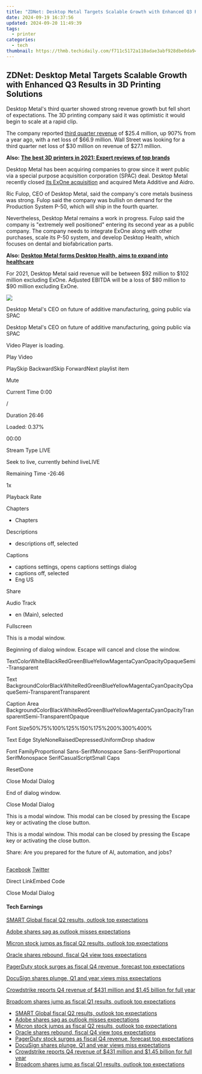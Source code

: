 ```yaml
---
title: "ZDNet: Desktop Metal Targets Scalable Growth with Enhanced Q3 Results in 3D Printing Solutions"
date: 2024-09-19 16:37:56
updated: 2024-09-20 11:49:39
tags:
  - printer
categories:
  - tech
thumbnail: https://thmb.techidaily.com/f711c5172a110adae3abf928dbe0da94bf3039e13fcceef86f8416f4ac0c1cb4.jpg
---
```


## ZDNet: Desktop Metal Targets Scalable Growth with Enhanced Q3 Results in 3D Printing Solutions

Desktop Metal's third quarter showed strong revenue growth but fell short of expectations. The 3D printing company said it was optimistic it would begin to scale at a rapid clip.

The company reported [third quarter revenue](https://www.businesswire.com/news/home/20211115006239/en/Desktop-Metal-Announces-Third-Quarter-2021-Financial-Results) of $25.4 million, up 907% from a year ago, with a net loss of $66.9 million. Wall Street was looking for a third quarter net loss of $30 million on revenue of $27.1 million.

**Also:** [**The best 3D printers in 2021: Expert reviews of top brands**](https://www.zdnet.com/article/best-3d-printer/)

Desktop Metal has been acquiring companies to grow since it went public via a special purpose acquisition corporation (SPAC) deal. Desktop Metal recently closed [its ExOne acquisition](https://www.zdnet.com/article/desktop-metal-acquires-exone-in-575-million-deal/) and acquired Meta Additive and Aidro. 

Ric Fulop, CEO of Desktop Metal, said the company's core metals business was strong. Fulop said the company was bullish on demand for the Production System P-50, which will ship in the fourth quarter. 

Nevertheless, Desktop Metal remains a work in progress. Fulop said the company is "extremely well positioned" entering its second year as a public company. The company needs to integrate ExOne along with other purchases, scale its P-50 system, and develop Desktop Health, which focuses on dental and biofabrication parts.

**Also:** [**Desktop Metal forms Desktop Health, aims to expand into healthcare**](https://www.zdnet.com/article/desktop-metal-forms-desktop-health-aims-to-expand-into-healthcare/)

For 2021, Desktop Metal said revenue will be between $92 million to $102 million excluding ExOne. Adjusted EBITDA will be a loss of $80 million to $90 million excluding ExOne.

![](https://www.zdnet.com/a/img/resize/ea2fca5988e91a7e3d56eab8198a6a3f99dbc9af/2021/02/08/d4469e09-b507-46ba-a44c-7766bc91af67/thumb.jpg?auto=webp&fit=cover&height=482&width=856)

Desktop Metal's CEO on future of additive manufacturing, going public via SPAC

Desktop Metal's CEO on future of additive manufacturing, going public via SPAC

Video Player is loading.

Play Video

PlaySkip BackwardSkip ForwardNext playlist item

Mute

Current Time 0:00

/

Duration 26:46

Loaded: 0.37%

00:00

Stream Type LIVE

Seek to live, currently behind liveLIVE

Remaining Time \-26:46

1x

Playback Rate

Chapters

* Chapters

Descriptions

* descriptions off, selected

Captions

* captions settings, opens captions settings dialog
* captions off, selected
* Eng US

Share

Audio Track

* en (Main), selected

Fullscreen

This is a modal window.

Beginning of dialog window. Escape will cancel and close the window.

TextColorWhiteBlackRedGreenBlueYellowMagentaCyanOpacityOpaqueSemi-Transparent

Text BackgroundColorBlackWhiteRedGreenBlueYellowMagentaCyanOpacityOpaqueSemi-TransparentTransparent

Caption Area BackgroundColorBlackWhiteRedGreenBlueYellowMagentaCyanOpacityTransparentSemi-TransparentOpaque

Font Size50%75%100%125%150%175%200%300%400%

Text Edge StyleNoneRaisedDepressedUniformDrop shadow

Font FamilyProportional Sans-SerifMonospace Sans-SerifProportional SerifMonospace SerifCasualScriptSmall Caps

ResetDone

Close Modal Dialog

End of dialog window.

Close Modal Dialog

This is a modal window. This modal can be closed by pressing the Escape key or activating the close button.

This is a modal window. This modal can be closed by pressing the Escape key or activating the close button.

Share: Are you prepared for the future of AI, automation, and jobs?

## 

[Facebook](https://www.facebook.com/sharer/sharer.php?u=https%3A%2F%2Fwww.zdnet.com%2Fvideo%2Fdesktop-metals-ceo-on-future-of-additive-manufacturing-going-public-via-spac%2F&title=Are%20you%20prepared%20for%20the%20future%20of%20AI%2C%20automation%2C%20and%20jobs%3F "Facebook") [Twitter](https://twitter.com/intent/tweet?original%5Freferer=https%3A%2F%2Fabout.twitter.com%2Fresources%2Fbuttons&text=Are%20you%20prepared%20for%20the%20future%20of%20AI%2C%20automation%2C%20and%20jobs%3F&tw%5Fp=tweetbutton&url=https%3A%2F%2Fwww.zdnet.com%2Fvideo%2Fdesktop-metals-ceo-on-future-of-additive-manufacturing-going-public-via-spac%2F "Twitter") 

Direct LinkEmbed Code

Close Modal Dialog

#### Tech Earnings

[SMART Global fiscal Q2 results, outlook top expectations](https://www.zdnet.com/article/smart-global-fiscal-q2-results-outlook-top-expectations/ "SMART Global fiscal Q2 results, outlook top expectations")

[Adobe shares sag as outlook misses expectations](https://www.zdnet.com/article/adobe-shares-sag-as-outlook-misses-expectations-on-halt-of-sales-to-russia/ "Adobe shares sag as outlook misses expectations")

[Micron stock jumps as fiscal Q2 results, outlook top expectations](https://www.zdnet.com/article/micron-stock-jumps-as-fyq2-results-outlook-top-expectations/ "Micron stock jumps as fiscal Q2 results, outlook top expectations")

[Oracle shares rebound, fiscal Q4 view tops expectations](https://www.zdnet.com/article/oracle-shares-drop-as-fiscal-q3-revenue-beats-but-profit-misses-on-equity-investments/ "Oracle shares rebound, fiscal Q4 view tops expectations")

[PagerDuty stock surges as fiscal Q4 revenue, forecast top expectations](https://www.zdnet.com/article/pagerduty-stock-surges-as-fiscal-q4-revenue-forecast-top-expectations/ "PagerDuty stock surges as fiscal Q4 revenue, forecast top expectations")

[DocuSign shares plunge, Q1 and year views miss expectations](https://www.zdnet.com/article/docusign-shares-plunge-fiscal-q4-revenue-beats-q1-revenue-view-misses-expectations/ "DocuSign shares plunge, Q1 and year views miss expectations")

[Crowdstrike reports Q4 revenue of $431 million and $1.45 billion for full year](https://www.zdnet.com/article/crowdstrike-reports-q4-revenue-of-431-million-and-1-45-billion-for-full-year/ "Crowdstrike reports Q4 revenue of $431 million and $1.45 billion for full year")

[Broadcom shares jump as fiscal Q1 results, outlook top expectations](https://www.zdnet.com/article/broadcom-shares-rise-as-fiscal-q1-results-outlook-top-expectations/ "Broadcom shares jump as fiscal Q1 results, outlook top expectations")

* [SMART Global fiscal Q2 results, outlook top expectations](https://www.zdnet.com/article/smart-global-fiscal-q2-results-outlook-top-expectations/ "SMART Global fiscal Q2 results, outlook top expectations")
* [Adobe shares sag as outlook misses expectations](https://www.zdnet.com/article/adobe-shares-sag-as-outlook-misses-expectations-on-halt-of-sales-to-russia/ "Adobe shares sag as outlook misses expectations")
* [Micron stock jumps as fiscal Q2 results, outlook top expectations](https://www.zdnet.com/article/micron-stock-jumps-as-fyq2-results-outlook-top-expectations/ "Micron stock jumps as fiscal Q2 results, outlook top expectations")
* [Oracle shares rebound, fiscal Q4 view tops expectations](https://www.zdnet.com/article/oracle-shares-drop-as-fiscal-q3-revenue-beats-but-profit-misses-on-equity-investments/ "Oracle shares rebound, fiscal Q4 view tops expectations")
* [PagerDuty stock surges as fiscal Q4 revenue, forecast top expectations](https://www.zdnet.com/article/pagerduty-stock-surges-as-fiscal-q4-revenue-forecast-top-expectations/ "PagerDuty stock surges as fiscal Q4 revenue, forecast top expectations")
* [DocuSign shares plunge, Q1 and year views miss expectations](https://www.zdnet.com/article/docusign-shares-plunge-fiscal-q4-revenue-beats-q1-revenue-view-misses-expectations/ "DocuSign shares plunge, Q1 and year views miss expectations")
* [Crowdstrike reports Q4 revenue of $431 million and $1.45 billion for full year](https://www.zdnet.com/article/crowdstrike-reports-q4-revenue-of-431-million-and-1-45-billion-for-full-year/ "Crowdstrike reports Q4 revenue of $431 million and $1.45 billion for full year")
* [Broadcom shares jump as fiscal Q1 results, outlook top expectations](https://www.zdnet.com/article/broadcom-shares-rise-as-fiscal-q1-results-outlook-top-expectations/ "Broadcom shares jump as fiscal Q1 results, outlook top expectations")

<ins class="adsbygoogle"
     style="display:block"
     data-ad-format="autorelaxed"
     data-ad-client="ca-pub-7571918770474297"
     data-ad-slot="1223367746"></ins>



<ins class="adsbygoogle"
     style="display:block"
     data-ad-client="ca-pub-7571918770474297"
     data-ad-slot="8358498916"
     data-ad-format="auto"
     data-full-width-responsive="true"></ins>
